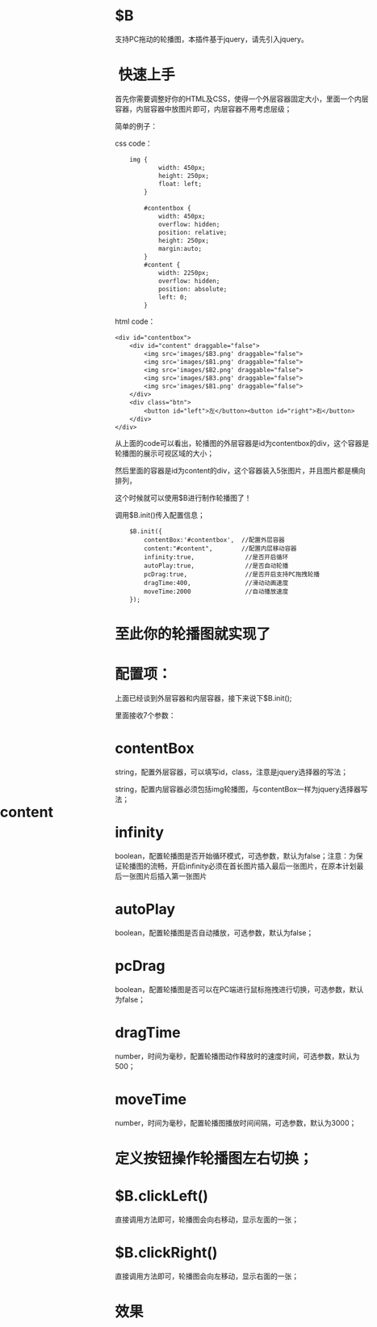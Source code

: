 # $B
支持PC拖动的轮播图，本插件基于jquery，请先引入jquery。

#  快速上手

首先你需要调整好你的HTML及CSS，使得一个外层容器固定大小，里面一个内层容器，内层容器中放图片即可，内层容器不用考虑层级；

简单的例子：

css code：
```
    img {
            width: 450px;
            height: 250px;
            float: left;
        }

        #contentbox {
            width: 450px;
            overflow: hidden;
            position: relative;
            height: 250px;
            margin:auto;
        }
        #content {
            width: 2250px;
            overflow: hidden;
            position: absolute;
            left: 0;
        }

```
html code：

```
<div id="contentbox">
    <div id="content" draggable="false">
        <img src='images/$B3.png' draggable="false">
        <img src='images/$B1.png' draggable="false">
        <img src='images/$B2.png' draggable="false">
        <img src='images/$B3.png' draggable="false">
        <img src='images/$B1.png' draggable="false">
    </div>
    <div class="btn">
        <button id="left">左</button><button id="right">右</button>
    </div>
</div>
```
从上面的code可以看出，轮播图的外层容器是id为contentbox的div，这个容器是轮播图的展示可视区域的大小；

然后里面的容器是id为content的div，这个容器装入5张图片，并且图片都是横向排列，

这个时候就可以使用$B进行制作轮播图了！

调用$B.init()传入配置信息；

```
    $B.init({
        contentBox:'#contentbox',  //配置外层容器
        content:"#content",        //配置内层移动容器
        infinity:true,              //是否开启循环
        autoPlay:true,              //是否自动轮播
        pcDrag:true,                //是否开启支持PC拖拽轮播
        dragTime:400,               //滑动动画速度
        moveTime:2000               //自动播放速度
    });
```
# 至此你的轮播图就实现了

# 配置项：

上面已经谈到外层容器和内层容器，接下来说下$B.init();

里面接收7个参数：

# contentBox
   
string，配置外层容器，可以填写id，class，注意是jquery选择器的写法；

# content

string，配置内层容器必须包括img轮播图，与contentBox一样为jquery选择器写法；
        
# infinity

boolean，配置轮播图是否开始循环模式，可选参数，默认为false；注意：为保证轮播图的流畅，开启infinity必须在首长图片插入最后一张图片，在原本计划最后一张图片后插入第一张图片

# autoPlay

boolean，配置轮播图是否自动播放，可选参数，默认为false；

# pcDrag

boolean，配置轮播图是否可以在PC端进行鼠标拖拽进行切换，可选参数，默认为false；

# dragTime

number，时间为毫秒，配置轮播图动作释放时的速度时间，可选参数，默认为500；

# moveTime

number，时间为毫秒，配置轮播图播放时间间隔，可选参数，默认为3000；


# 定义按钮操作轮播图左右切换；

# $B.clickLeft()

直接调用方法即可，轮播图会向右移动，显示左面的一张；

# $B.clickRight()

直接调用方法即可，轮播图会向左移动，显示右面的一张；


# 效果
<!DOCTYPE html>
<html lang="zh-cn">
<head>
    <meta charset="UTF-8">
    <title>$B</title>
    <style>
        img {
            width: 450px;
            height: 250px;
            float: left;
        }

        #contentbox {
            width: 450px;
            overflow: hidden;
            position: relative;
            height: 250px;
            margin:auto;
        }
        #content {
            width: 2250px;
            overflow: hidden;
            position: absolute;
            left: 0;
        }
        .btn{
            width:450px;
            margin:0 auto;
            overflow: hidden;
            position: absolute;
            z-index: 2;
            margin-top:95px;
            border-radius: 50% 50%;
        }
        .btn button{
            width:40px;
            height:60px;
            background-color:#0876E7;
            color:#C7E8E8;
            border:0;
            font-size: 16px;
            line-height: 60px;
        }
        .btn button:first-child{
            float:left;
        }
        .btn button:last-child{
            float:right;
        }
    </style>
</head>
<body>
<div id="contentbox">
    <div id="content" draggable="false">
        <img src='images/$B3.png' draggable="false">
        <img src='images/$B1.png' draggable="false">
        <img src='images/$B2.png' draggable="false">
        <img src='images/$B3.png' draggable="false">
        <img src='images/$B1.png' draggable="false">
    </div>
    <div class="btn">
        <button id="left">左</button><button id="right">右</button>
    </div>
</div>
</body>
<script src='jquery-1.8.3.min.js'></script>
<script src="$B.js"></script>
<script>
    var config={
        contentBox:'#contentbox',  //配置外层容器
        content:"#content",        //配置内层移动容器
        infinity:true,              //是否开启循环
        autoPlay:true,              //是否自动轮播
        pcDrag:true,                //是否开启支持PC拖拽轮播
        dragTime:400,               //滑动动画速度
        moveTime:2000               //自动播放速度
    };
    $B.init({
        contentBox:'#contentbox',  //配置外层容器
        content:"#content",        //配置内层移动容器
        infinity:true,              //是否开启循环
        autoPlay:true,              //是否自动轮播
        pcDrag:true,                //是否开启支持PC拖拽轮播
        dragTime:400,               //滑动动画速度
        moveTime:2000               //自动播放速度
    });
    $("#left").click(function(){
        $B.clickLeft();
    });
    $("#right").click(function(){
        $B.clickRight();
    });
</script>
</html>

    
